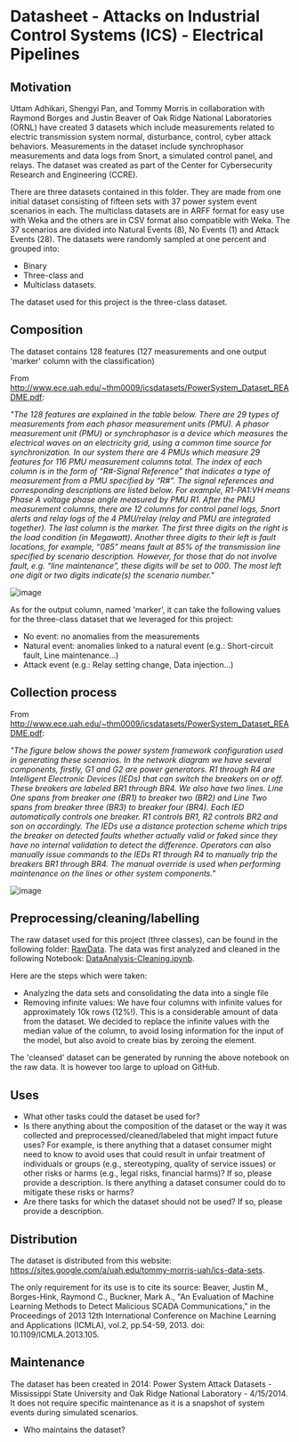 # Datasheet - Attacks on Industrial Control Systems (ICS) - Electrical Pipelines

## Motivation

Uttam Adhikari, Shengyi Pan, and Tommy Morris in collaboration with Raymond Borges and Justin Beaver of Oak Ridge National Laboratories (ORNL) have created 3 datasets which include measurements related to electric transmission system normal, disturbance, control, cyber attack behaviors. Measurements in the dataset include synchrophasor measurements and data logs from Snort, a simulated control panel, and relays.
The dataset was created as part of the Center for Cybersecurity Research and Engineering (CCRE). 

There are three datasets contained in this folder. They are made from one initial dataset consisting of fifteen sets with 37 power system event scenarios in each. The multiclass datasets are in ARFF format for easy use with Weka and the others are in CSV format also compatible with Weka. The 37 scenarios are divided into Natural Events (8), No Events (1) and Attack Events (28). The datasets were
randomly sampled at one percent and grouped into:
- Binary
- Three-class and
- Multiclass datasets.

The dataset used for this project is the three-class dataset. 
 
## Composition

The dataset contains 128 features (127 measurements and one output 'marker' column with the classification)

From http://www.ece.uah.edu/~thm0009/icsdatasets/PowerSystem_Dataset_README.pdf:

*"The 128 features are explained in the table below. There are 29 types of measurements from each phasor measurement units (PMU). A phasor measurement unit (PMU) or synchrophasor is a device which measures the electrical waves on an electricity grid, using a common time source for synchronization. In our system there are 4 PMUs which measure 29 features for 116 PMU measurement columns total. The index of each column is in the form of “R#-Signal Reference” that indicates a type of measurement from a PMU specified by “R#”. The signal references and corresponding descriptions are listed below. For example, R1-PA1:VH means Phase A voltage phase angle measured by PMU R1. After the PMU measurement columns, there are 12 columns for control panel logs, Snort alerts and relay logs of the 4 PMU/relay (relay and PMU are integrated together). The last column is the marker. The first three digits
on the right is the load condition (in Megawatt). Another three digits to their left is fault locations, for example, “085” means fault at 85% of the transmission line specified by scenario description. However, for those that do not involve fault, e.g. “line maintenance”, these digits will be set to 000. The most left one digit or two digits indicate(s) the scenario number."*

![image](https://github.com/user-attachments/assets/38d696c2-5042-4c2b-a0ff-27bb74c2939c)

As for the output column, named 'marker', it can take the following values for the three-class dataset that we leveraged for this project: 
- No event: no anomalies from the measurements
- Natural event: anomalies linked to a natural event (e.g.: Short-circuit fault, Line maintenance...)
- Attack event (e.g.: Relay setting change, Data injection...)

## Collection process

From http://www.ece.uah.edu/~thm0009/icsdatasets/PowerSystem_Dataset_README.pdf:

*"The figure below shows the power system framework configuration used in generating these scenarios. In the network diagram we
have several components, firstly, G1 and G2 are power generators. R1 through R4 are Intelligent Electronic Devices (IEDs) that can
switch the breakers on or off. These breakers are labeled BR1 through BR4. We also have two lines. Line One spans from breaker one
(BR1) to breaker two (BR2) and Line Two spans from breaker three (BR3) to breaker four (BR4). Each IED automatically controls
one breaker. R1 controls BR1, R2 controls BR2 and son on accordingly. The IEDs use a distance protection scheme which trips the
breaker on detected faults whether actually valid or faked since they have no internal validation to detect the difference. Operators can
also manually issue commands to the IEDs R1 through R4 to manually trip the breakers BR1 through BR4. The manual override is
used when performing maintenance on the lines or other system components."*

![image](https://github.com/user-attachments/assets/fddf5b3c-be98-4245-8f15-946060977f59)


## Preprocessing/cleaning/labelling

The raw dataset used for this project (three classes), can be found in the following folder: [RawData](https://github.com/tuxnam/ML-ICL-Capstone-FinalProject/tree/main/RawData).
The data was first analyzed and cleaned in the following Notebook: [DataAnalysis-Cleaning.ipynb](https://github.com/tuxnam/ML-ICL-Capstone-FinalProject/blob/main/DataAnalysis-Cleaning.ipynb). 

Here are the steps which were taken: 
- Analyzing the data sets and consolidating the data into a single file
- Removing infinite values: We have four columns with infinite values for approximately 10k rows (12%!). This is a considerable amount of data from the dataset. We decided to replace the infinite values with the median value of the column, to avoid losing information for the input of the model, but also avoid to create bias by zeroing the element.

The 'cleansed' dataset can be generated by running the above notebook on the raw data. It is however too large to upload on GitHub.
 
## Uses

- What other tasks could the dataset be used for? 
- Is there anything about the composition of the dataset or the way it was collected and preprocessed/cleaned/labeled that might impact future uses? For example, is there anything that a dataset consumer might need to know to avoid uses that could result in unfair treatment of individuals or groups (e.g., stereotyping, quality of service issues) or other risks or harms (e.g., legal risks, financial harms)? If so, please provide a description. Is there anything a dataset consumer could do to mitigate these risks or harms? 
- Are there tasks for which the dataset should not be used? If so, please provide a description.

## Distribution

The dataset is distributed from this website: https://sites.google.com/a/uah.edu/tommy-morris-uah/ics-data-sets.

The only requirement for its use is to cite its source: Beaver, Justin M., Borges-Hink, Raymond C., Buckner, Mark A., "An Evaluation of Machine Learning Methods to Detect Malicious SCADA Communications," in the Proceedings of 2013 12th International Conference on Machine Learning and Applications (ICMLA), vol.2, pp.54-59, 2013. doi: 10.1109/ICMLA.2013.105.

## Maintenance

The dataset has been created in 2014: Power System Attack Datasets - Mississippi State University and Oak Ridge National Laboratory - 4/15/2014. 
It does not require specific maintenance as it is a snapshot of system events during simulated scenarios. 

- Who maintains the dataset?

